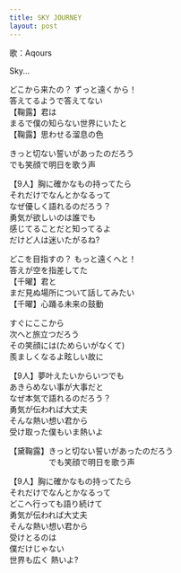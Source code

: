 ```yaml
---
title: SKY JOURNEY
layout: post
---
```

歌：Aqours

<p>Sky...</p>

<p><a class="ruby">どこから来たの？ ずっと遠くから！<br />
答えてるようで答えてない</a><br />
【<a class="mari">鞠</a><a class="ruby">露</a>】君は<br />
<a class="mari">まるで僕の知らない世界にいたと</a><br />
【<a class="mari">鞠</a><a class="ruby">露</a>】思わせる溜息の色</p>

<p><a class="dia">きっと切ない誓いがあったのだろう<br />
でも笑顔で明日を歌う声</a></p>

<p>【9人】胸に確かなもの持ってたら<br />
それだけでなんとかなるって<br />
なぜ優しく語れるのだろう？<br />
勇気が欲しいのは誰でも<br />
感じてることだと知ってるよ<br />
だけど人は迷いたがるね?</p>

<p><a class="chika">どこを目指すの？ もっと遠くへと！<br />
答えが空を指差してた</a><br />
【<a class="chika">千</a><a class="you">曜</a>】君と<br />
<a class="you">まだ見ぬ場所について話してみたい</a><br />
【<a class="chika">千</a><a class="you">曜</a>】心踊る未来の鼓動</p>

<p><a class="riko">すぐにここから<br />
次へと旅立つだろう</a><br />
<a class="hanamaru">その笑顔には</a><a class="yoshiko">(ためらいがなくて)</a><br />
<a class="kanan">羨ましくなるよ眩しい故に</a></p>

<p>【9人】夢叶えたいからいつでも<br />
あきらめない事が大事だと<br />
なぜ本気で語れるのだろう？<br />
勇気が伝われば大丈夫<br />
そんな熱い想い君から<br />
受け取った僕もいま熱いよ</p>

<p>【<a class="dia">黛</a><a class="mari">鞠</a><a class="ruby">露</a>】きっと切ない誓いがあったのだろう<br />
　　　　　でも笑顔で明日を歌う声</p>

<p>【9人】胸に確かなもの持ってたら<br />
それだけでなんとかなるって<br />
どこへ行っても語り続けて<br />
勇気が伝われば大丈夫<br />
そんな熱い想い君から<br />
受けとるのは<br />
僕だけじゃない<br />
世界も広く 熱いよ?</p>